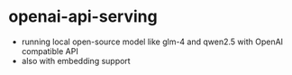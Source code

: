 # openai-api-serving

- running local open-source model like glm-4 and qwen2.5 with OpenAI compatible API
- also with embedding support